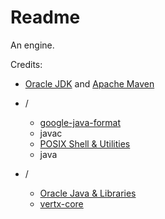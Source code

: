 # Readme
An engine.

Credits:

- [Oracle JDK](https://www.oracle.com/java/technologies/downloads) and [Apache Maven](https://github.com/apache/maven)

- /
  - [google-java-format](https://github.com/google/google-java-format)
  - javac
  - [POSIX Shell & Utilities](https://pubs.opengroup.org/onlinepubs/9799919799)
  - java

- /
  - [Oracle Java & Libraries](https://docs.oracle.com/en/java/javase)
  - [vertx-core](https://github.com/eclipse-vertx/vert.x)
